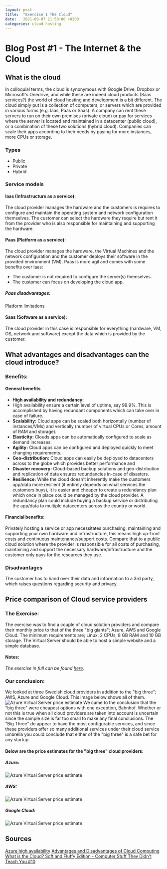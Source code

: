 ```yaml
---
layout: post
title:  "Exercise 1 The Cloud"
date:   2021-09-07 21:50:00 +0200
categories: cloud hosting
---
```

# Blog Post #1 - The Internet & the Cloud

## What is the cloud

In colloquial terms, the cloud is synonymous with Google Drive, Dropbox or Microsoft's Onedrive, and while these are indeed cloud products (Saas services?) the world of cloud hosting and development is a bit different. The cloud simply put is a collection of computers, or servers which are provided in various forms (e.g. Iaas, Paas or Saas). A company can rent these servers to run on their own premises (private cloud) or pay for services where the server is located and maintained in a datacenter (public cloud), or a combination of these two solutions (hybrid cloud). Companies can scale their apps according to their needs by paying for more instances, more CPUs or storage.

### Types
- Public
- Private
- Hybrid

### Service models
#### Iaas (Infrastructure as a service):
The cloud provider manages the hardware and the customers is requires to configure and maintain the operating system and network configuration themselves. The customer can select the hardware they require but rent it from the provider who is also responsible for maintaining and supporting the hardware.

#### Paas (Platform as a service):
The cloud provider manages the hardware, the Virtual Machines and the network configuration and the customer deploys their software in the provided environment (VM). Paas is more agil and comes with some benefits over Iaas:
- The customer is not required to configure the server(s) themselves.
- The customer can focus on developing the cloud app.
##### Paas disadvantages:
Platform limitations

#### Saas (Software as a service):
The cloud provider in this case is responsible for everything (hardware, VM, OS, network and software) except the data which is provided by the customer.

## What advantages and disadvantages can the cloud introduce?
### Benefits:
#### General benefits
- **High availability and redundancy:**
- High availability ensure a certain level of uptime, say 99.9%. This is accomplished by having redundant components which can take over in case of failure.
- **Scalability:** Cloud apps can be scaled both horizontally (number of instances/VMs) and vertically (number of virtual CPUs or Cores, amount of RAM and storage).
- **Elasticity:** Clouds apps can be automatically configured to scale as demand increases.
- **Agility:** Cloud apps can be configured and deployed quickly to meet changing requirements.
- **Geo-distribution:** Cloud apps can easily be deployed to datacenters across to the globe which provides better performance and
- **Disaster recovery:** Cloud-based backup solutions and geo-distribution and replication of data ensures redundancies in-case of disasters.
- **Resilience:** While the cloud doesn't inherently make the customers app/data more resilient (it entirely depends on what services the customers buys), it is easier and cheaper to create a redundancy plan which once in place could be managed by the cloud provider. A redundancy plan could include buying a backup service or distributing the app/data to multiple datacenters across the country or world.

#### Financial benefits:
Privately hosting a service or app necessitates purchasing, maintaining and supporting your own hardware and infrastructure, this means high up-front costs and continuous maintenance/support costs. Compare that to a public cloud solution where the provider is responsible for all costs of purchasing, maintaining and support the necessary hardware/infrastructure and the customer only pays for the resources they use.

### Disadvantages
The customer has to hand over their data and information to a 3rd party, which raises questions regarding security and privacy.



##  Price comparison of Cloud service providers
### The Exercise:
The exercise was to find a couple of cloud solution providers and compare their monthly price to that of the three "big giants"; Azure, AWS and Google Cloud.
The minimum requirements are; Linux, 2 CPUs, 8 GB RAM and 10 GB storage. The Virtual Server should be able to host a simple website and a simple database.
#### Notes:
_The exercise in full can be found [here][exercise]._

### Our conclusion:
We looked at three Swedish cloud providers in addition to the "big three"; AWS, Azure and Google Cloud. This image below shows all of them.
![Azure Virtual Server price estimate](/Molnapplikationer-Blogg/assets/images/cloud-providers-price-comparison-spreadsheet.png)
We came to the conclusion that the "big three" were cheapest options with one exception, Bahnhof. Whether or not this is true when all cloud providers are taken into account is uncertain since the sample size is far too small to make any final conclusions.
The "Big Three" do appear to have the most configurable services, and since these providers offer so many additional services under their cloud service umbrella you could conclude that either of the "big three" is a safe bet for any startup.

#### Below are the price estimates for the "big three" cloud providers:
##### Azure:
![Azure Virtual Server price estimate](/Molnapplikationer-Blogg/assets/images/azure-virtual-server-price-estimate.png)
##### AWS:
![Azure Virtual Server price estimate](/Molnapplikationer-Blogg/assets/images/aws-virtual-server-price-estimate.png)
##### Google Cloud:
![Azure Virtual Server price estimate](/Molnapplikationer-Blogg/assets/images/google-cloud-virtual-server-price-estimate.png)


## Sources
[Azure high availability][source-1]
[Advantages and Disadvantages of Cloud Computing][source-2]
[What is the Cloud? Soft and Fluffy Edition - Computer Stuff They Didn't Teach You #10][source-3]


[exercise]: https://pgbsnh20.github.io/PGBSNH20-molnapplikationer/cloud-lectures/introduction#pris-uppgift
[source-1]: https://cloud.netapp.com/blog/azure-high-availability-basic-concepts-and-a-checklist
[source-2]: https://www.stratospherenetworks.com/advantages-and-disadvantages-of-cloud.html
[source-3]: https://www.youtube.com/watch?v=BO6jvQ88ICQ
